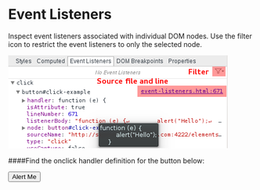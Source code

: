 Event Listeners
===============

Inspect event listeners associated with individual DOM nodes. Use the filter icon to restrict the event listeners to only the selected node.

<img src="../elements/event-listeners.png"/>

####Find the onclick handler definition for the button below:

<button id="click-example">Alert Me</button>

<script>
	var el = document.getElementById('click-example');
	el.onclick = function(e) {
		alert("Hello");
	}
</script>